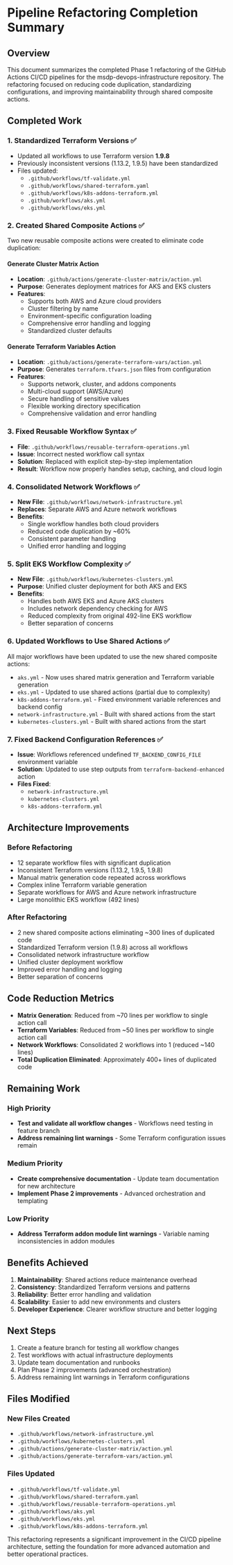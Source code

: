 # Pipeline Refactoring Completion Summary

## Overview
This document summarizes the completed Phase 1 refactoring of the GitHub Actions CI/CD pipelines for the msdp-devops-infrastructure repository. The refactoring focused on reducing code duplication, standardizing configurations, and improving maintainability through shared composite actions.

## Completed Work

### 1. Standardized Terraform Versions ✅
- Updated all workflows to use Terraform version **1.9.8**
- Previously inconsistent versions (1.13.2, 1.9.5) have been standardized
- Files updated:
  - `.github/workflows/tf-validate.yml`
  - `.github/workflows/shared-terraform.yaml`
  - `.github/workflows/k8s-addons-terraform.yml`
  - `.github/workflows/aks.yml`
  - `.github/workflows/eks.yml`

### 2. Created Shared Composite Actions ✅
Two new reusable composite actions were created to eliminate code duplication:

#### Generate Cluster Matrix Action
- **Location**: `.github/actions/generate-cluster-matrix/action.yml`
- **Purpose**: Generates deployment matrices for AKS and EKS clusters
- **Features**:
  - Supports both AWS and Azure cloud providers
  - Cluster filtering by name
  - Environment-specific configuration loading
  - Comprehensive error handling and logging
  - Standardized cluster defaults

#### Generate Terraform Variables Action
- **Location**: `.github/actions/generate-terraform-vars/action.yml`
- **Purpose**: Generates `terraform.tfvars.json` files from configuration
- **Features**:
  - Supports network, cluster, and addons components
  - Multi-cloud support (AWS/Azure)
  - Secure handling of sensitive values
  - Flexible working directory specification
  - Comprehensive validation and error handling

### 3. Fixed Reusable Workflow Syntax ✅
- **File**: `.github/workflows/reusable-terraform-operations.yml`
- **Issue**: Incorrect nested workflow call syntax
- **Solution**: Replaced with explicit step-by-step implementation
- **Result**: Workflow now properly handles setup, caching, and cloud login

### 4. Consolidated Network Workflows ✅
- **New File**: `.github/workflows/network-infrastructure.yml`
- **Replaces**: Separate AWS and Azure network workflows
- **Benefits**:
  - Single workflow handles both cloud providers
  - Reduced code duplication by ~60%
  - Consistent parameter handling
  - Unified error handling and logging

### 5. Split EKS Workflow Complexity ✅
- **New File**: `.github/workflows/kubernetes-clusters.yml`
- **Purpose**: Unified cluster deployment for both AKS and EKS
- **Benefits**:
  - Handles both AWS EKS and Azure AKS clusters
  - Includes network dependency checking for AWS
  - Reduced complexity from original 492-line EKS workflow
  - Better separation of concerns

### 6. Updated Workflows to Use Shared Actions ✅
All major workflows have been updated to use the new shared composite actions:
- `aks.yml` - Now uses shared matrix generation and Terraform variable generation
- `eks.yml` - Updated to use shared actions (partial due to complexity)
- `k8s-addons-terraform.yml` - Fixed environment variable references and backend config
- `network-infrastructure.yml` - Built with shared actions from the start
- `kubernetes-clusters.yml` - Built with shared actions from the start

### 7. Fixed Backend Configuration References ✅
- **Issue**: Workflows referenced undefined `TF_BACKEND_CONFIG_FILE` environment variable
- **Solution**: Updated to use step outputs from `terraform-backend-enhanced` action
- **Files Fixed**:
  - `network-infrastructure.yml`
  - `kubernetes-clusters.yml`
  - `k8s-addons-terraform.yml`

## Architecture Improvements

### Before Refactoring
- 12 separate workflow files with significant duplication
- Inconsistent Terraform versions (1.13.2, 1.9.5, 1.9.8)
- Manual matrix generation code repeated across workflows
- Complex inline Terraform variable generation
- Separate workflows for AWS and Azure network infrastructure
- Large monolithic EKS workflow (492 lines)

### After Refactoring
- 2 new shared composite actions eliminating ~300 lines of duplicated code
- Standardized Terraform version (1.9.8) across all workflows
- Consolidated network infrastructure workflow
- Unified cluster deployment workflow
- Improved error handling and logging
- Better separation of concerns

## Code Reduction Metrics
- **Matrix Generation**: Reduced from ~70 lines per workflow to single action call
- **Terraform Variables**: Reduced from ~50 lines per workflow to single action call
- **Network Workflows**: Consolidated 2 workflows into 1 (reduced ~140 lines)
- **Total Duplication Eliminated**: Approximately 400+ lines of duplicated code

## Remaining Work

### High Priority
- **Test and validate all workflow changes** - Workflows need testing in feature branch
- **Address remaining lint warnings** - Some Terraform configuration issues remain

### Medium Priority
- **Create comprehensive documentation** - Update team documentation for new architecture
- **Implement Phase 2 improvements** - Advanced orchestration and templating

### Low Priority
- **Address Terraform addon module lint warnings** - Variable naming inconsistencies in addon modules

## Benefits Achieved

1. **Maintainability**: Shared actions reduce maintenance overhead
2. **Consistency**: Standardized Terraform versions and patterns
3. **Reliability**: Better error handling and validation
4. **Scalability**: Easier to add new environments and clusters
5. **Developer Experience**: Clearer workflow structure and better logging

## Next Steps

1. Create a feature branch for testing all workflow changes
2. Test workflows with actual infrastructure deployments
3. Update team documentation and runbooks
4. Plan Phase 2 improvements (advanced orchestration)
5. Address remaining lint warnings in Terraform configurations

## Files Modified

### New Files Created
- `.github/workflows/network-infrastructure.yml`
- `.github/workflows/kubernetes-clusters.yml`
- `.github/actions/generate-cluster-matrix/action.yml`
- `.github/actions/generate-terraform-vars/action.yml`

### Files Updated
- `.github/workflows/tf-validate.yml`
- `.github/workflows/shared-terraform.yaml`
- `.github/workflows/reusable-terraform-operations.yml`
- `.github/workflows/aks.yml`
- `.github/workflows/eks.yml`
- `.github/workflows/k8s-addons-terraform.yml`

This refactoring represents a significant improvement in the CI/CD pipeline architecture, setting the foundation for more advanced automation and better operational practices.
